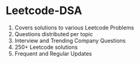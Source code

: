 # Leetcode-DSA
1. Covers solutions to various Leetcode Problems
2. Questions distributed per topic
3. Interview and Trending Company Questions
4. 250+ Leetcode solutions
5. Frequent and Regular Updates
